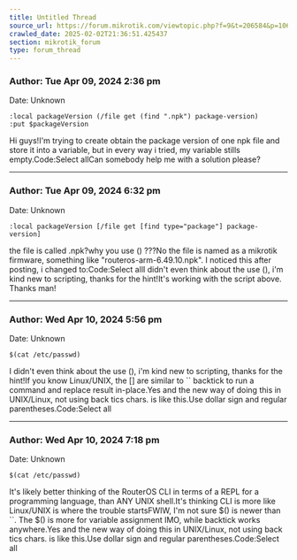 ```yaml
---
title: Untitled Thread
source_url: https://forum.mikrotik.com/viewtopic.php?f=9&t=206584&p=1068702#p1068702
crawled_date: 2025-02-02T21:36:51.425437
section: mikrotik_forum
type: forum_thread
---
```


### Author: Tue Apr 09, 2024 2:36 pm
Date: Unknown

```
:local packageVersion (/file get (find ".npk") package-version)
:put $packageVersion
```

Hi guys!I'm trying to create obtain the package version of one npk file and store it into a variable, but in every way i tried, my variable stills empty.Code:Select allCan somebody help me with a solution please?


---
### Author: Tue Apr 09, 2024 6:32 pm
Date: Unknown

```
:local packageVersion [/file get [find type="package"] package-version]
```

the file is called .npk?why you use () ???No the file is named as a mikrotik firmware, something like "routeros-arm-6.49.10.npk". I noticed this after posting, i changed to:Code:Select allI didn't even think about the use (), i'm kind new to scripting, thanks for the hint!It's working with the script above. Thanks man!


---
### Author: Wed Apr 10, 2024 5:56 pm
Date: Unknown

```
$(cat /etc/passwd)
```

I didn't even think about the use (), i'm kind new to scripting, thanks for the hint!If you know Linux/UNIX, the [] are similar to `` backtick to run a command and replace result in-place.Yes and the new way of doing this in UNIX/Linux, not using back tics chars. is like this.Use dollar sign and regular parentheses.Code:Select all


---
### Author: Wed Apr 10, 2024 7:18 pm
Date: Unknown

```
$(cat /etc/passwd)
```

It's likely better thinking of the RouterOS CLI in terms of a REPL for a programming language, than ANY UNIX shell.It's thinking CLI is more like Linux/UNIX is where the trouble startsFWIW, I'm not sure $() is newer than ``.  The $() is more for variable assignment IMO, while backtick works anywhere.Yes and the new way of doing this in UNIX/Linux, not using back tics chars. is like this.Use dollar sign and regular parentheses.Code:Select all

